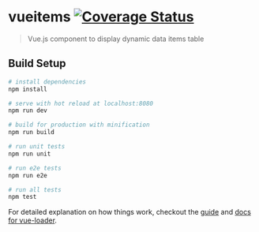 # vueitems  [![Coverage Status](https://coveralls.io/repos/<account>/<repository>/badge.svg?branch=master)](https://coveralls.io/r/<account>/<repository>?branch=master)

> Vue.js component to display dynamic data items table

## Build Setup

``` bash
# install dependencies
npm install

# serve with hot reload at localhost:8080
npm run dev

# build for production with minification
npm run build

# run unit tests
npm run unit

# run e2e tests
npm run e2e

# run all tests
npm test
```

For detailed explanation on how things work, checkout the [guide](http://vuejs-templates.github.io/webpack/) and [docs for vue-loader](http://vuejs.github.io/vue-loader).
